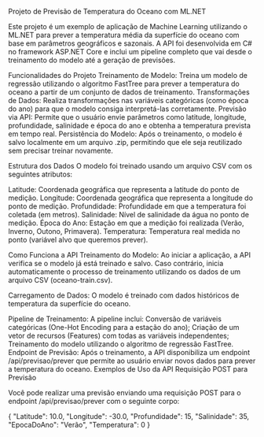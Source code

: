 Projeto de Previsão de Temperatura do Oceano com ML.NET

Este projeto é um exemplo de aplicação de Machine Learning utilizando o ML.NET para prever a temperatura média da superfície do oceano com base em parâmetros geográficos e sazonais. A API foi desenvolvida em C# no framework ASP.NET Core e inclui um pipeline completo que vai desde o treinamento do modelo até a geração de previsões.

Funcionalidades do Projeto
Treinamento de Modelo: Treina um modelo de regressão utilizando o algoritmo FastTree para prever a temperatura do oceano a partir de um conjunto de dados de treinamento.
Transformações de Dados: Realiza transformações nas variáveis categóricas (como época do ano) para que o modelo consiga interpretá-las corretamente.
Previsão via API: Permite que o usuário envie parâmetros como latitude, longitude, profundidade, salinidade e época do ano e obtenha a temperatura prevista em tempo real.
Persistência do Modelo: Após o treinamento, o modelo é salvo localmente em um arquivo .zip, permitindo que ele seja reutilizado sem precisar treinar novamente.

Estrutura dos Dados
O modelo foi treinado usando um arquivo CSV com os seguintes atributos:

Latitude: Coordenada geográfica que representa a latitude do ponto de medição.
Longitude: Coordenada geográfica que representa a longitude do ponto de medição.
Profundidade: Profundidade em que a temperatura foi coletada (em metros).
Salinidade: Nível de salinidade da água no ponto de medição.
Época do Ano: Estação em que a medição foi realizada (Verão, Inverno, Outono, Primavera).
Temperatura: Temperatura real medida no ponto (variável alvo que queremos prever).

Como Funciona a API
Treinamento do Modelo: Ao iniciar a aplicação, a API verifica se o modelo já está treinado e salvo. Caso contrário, inicia automaticamente o processo de treinamento utilizando os dados de um arquivo CSV (oceano-train.csv).

Carregamento de Dados: O modelo é treinado com dados históricos de temperatura da superfície do oceano.

Pipeline de Treinamento: A pipeline inclui:
Conversão de variáveis categóricas (One-Hot Encoding para a estação do ano);
Criação de um vetor de recursos (Features) com todas as variáveis independentes;
Treinamento do modelo utilizando o algoritmo de regressão FastTree.
Endpoint de Previsão: Após o treinamento, a API disponibiliza um endpoint /api/previsao/prever que permite ao usuário enviar novos dados para prever a temperatura do oceano.
Exemplos de Uso da API
Requisição POST para Previsão

Você pode realizar uma previsão enviando uma requisição POST para o endpoint /api/previsao/prever com o seguinte corpo:

{
  "Latitude": 10.0,
  "Longitude": -30.0,
  "Profundidade": 15,
  "Salinidade": 35,
  "EpocaDoAno": "Verão",
  "Temperatura": 0
}
